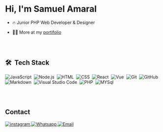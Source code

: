 <h1>Hi, I'm Samuel Amaral</h1>

- 🔥 Junior PHP Web Developer & Designer

- 👨‍💻 More at my [portifolio](https://portifolio-samuel.vercel.app/)



<br><br>

## 🛠 &nbsp;Tech Stack

![JavaScript](https://img.shields.io/badge/-JavaScript-05122A?style=flat&logo=javascript)&nbsp;
![Node.js](https://img.shields.io/badge/-Node.js-05122A?style=flat&logo=node.js)&nbsp;
![HTML](https://img.shields.io/badge/-HTML-05122A?style=flat&logo=HTML5)&nbsp;
![CSS](https://img.shields.io/badge/-CSS-05122A?style=flat&logo=CSS3&logoColor=1572B6)&nbsp;
![React](https://img.shields.io/badge/Vue.js-35495E?style=flat&logo=vuedotjs&logoColor=1572B6)&nbsp;
![Vue](https://img.shields.io/badge/-React-05122A?style=flat&logo=react)&nbsp;
![Git](https://img.shields.io/badge/-Git-05122A?style=flat&logo=git)&nbsp;
![GitHub](https://img.shields.io/badge/-GitHub-05122A?style=flat&logo=github)&nbsp;
![Markdown](https://img.shields.io/badge/-Markdown-05122A?style=flat&logo=markdown)&nbsp;
![Visual Studio Code](https://img.shields.io/badge/-Visual%20Studio%20Code-05122A?style=flat&logo=visual-studio-code&logoColor=007ACC)&nbsp;
![PHP](https://img.shields.io/badge/php-%23777BB4.svg?style=flat&logo=php&color=121E33)&nbsp;
![MYSql](https://img.shields.io/badge/mysql-%2300f.svg?style=flat&logo=mysql&color=121E33&logoColor=f1f1f1)&nbsp;

<br><br>

## Contact

<a href="https://instagram.com/13samuelconradt" target="_blank">
 <img align="center" src="https://img.shields.io/badge/Instagram-%23E4405F.svg?style=for-the-badge&logo=Instagram&logoColor=white" alt="instagram"/>
</a>
<a href="https://api.whatsapp.com/send?phone=554999270576" target="_blank">
 <img align="center" src="https://img.shields.io/badge/WhatsApp-25D366?style=for-the-badge&logo=whatsapp&logoColor=white" alt="Whatsapp"/>
</a>
<a href="mailto:conradtsamuel@gmail.com" target="_blank">
 <img align="center" src="https://img.shields.io/badge/Gmail-D14836?style=for-the-badge&logo=gmail&logoColor=white" alt="Email"/>
</a>
